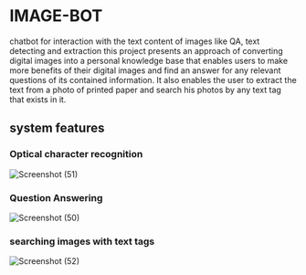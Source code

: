 # IMAGE-BOT
chatbot for interaction with the text content of images like QA, text detecting and extraction this project presents an approach of converting digital images into a personal knowledge base that enables users to make more benefits of their digital images and find an answer for any relevant questions of its contained information. It also enables the user to extract the text from a photo of printed paper and search his photos by any text tag that exists in it.

## system features
### Optical character recognition
![Screenshot (51)](https://user-images.githubusercontent.com/36202618/80548389-1e644980-89bb-11ea-99b6-1e41f49e3f0c.png)






### Question Answering
![Screenshot (50)](https://user-images.githubusercontent.com/36202618/80548169-89f9e700-89ba-11ea-9247-848fa72a2491.png)




### searching images with text tags
![Screenshot (52)](https://user-images.githubusercontent.com/36202618/80548525-6f743d80-89bb-11ea-81a1-305ba9a21c90.png)
